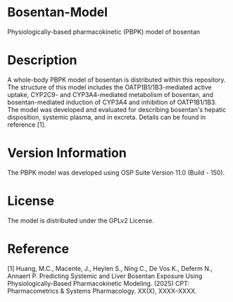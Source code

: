 # Bosentan-Model
Physiologically-based pharmacokinetic (PBPK) model of bosentan
# Description
A whole-body PBPK model of bosentan is distributed within this repository. The structure of this model includes the OATP1B1/1B3-mediated active uptake, CYP2C9- and CYP3A4-mediated metabolism of bosentan, and bosentan-mediated induction of CYP3A4 and inhibition of OATP1B1/1B3. The model was developed and evaluated for describing bosentan's hepatic disposition, systemic plasma, and in excreta. Details can be found in reference [1].
# Version Information
The PBPK model was developed using OSP Suite Version 11.0 (Build - 150).
# License
The model is distributed under the GPLv2 License.
# Reference
[1] Huang, M.C., Macente, J., Heylen S., Ning C., De Vos K., Deferm N., Annaert P. Predicting Systemic and Liver Bosentan Exposure Using Physiologically-Based Pharmacokinetic Modeling. (2025) CPT: Pharmacometrics & Systems Pharmacology. XX(X), XXXX–XXXX.
